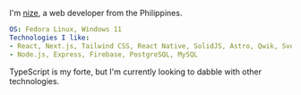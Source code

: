 I'm [nize](https://nize.foo), a web developer from the Philippines.

```yaml
OS: Fedora Linux, Windows 11
Technologies I like:
- React, Next.js, Tailwind CSS, React Native, SolidJS, Astro, Qwik, Svelte
- Node.js, Express, Firebase, PostgreSQL, MySQL
```

TypeScript is my forte, but I'm currently looking to dabble with other technologies.
